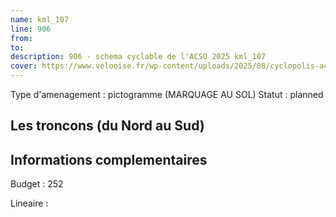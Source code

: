 ```yaml
---
name: kml_107 
line: 906
from: 
to:  
description: 906 - schema cyclable de l'ACSO 2025 kml_107 
cover: https://www.velooise.fr/wp-content/uploads/2025/08/cyclopolis-acso-906.jpg
---
```

Type d'amenagement : pictogramme (MARQUAGE AU SOL)
Statut : planned
## Les troncons (du Nord au Sud)

## Informations complementaires

Budget  : 252 

Lineaire :

